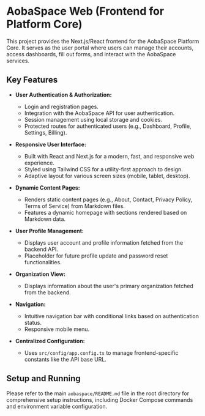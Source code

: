 # AobaSpace Web (Frontend for Platform Core)

This project provides the Next.js/React frontend for the AobaSpace Platform Core. It serves as the user portal where users can manage their accounts, access dashboards, fill out forms, and interact with the AobaSpace services.

## Key Features

* **User Authentication & Authorization:**
    * Login and registration pages.
    * Integration with the AobaSpace API for user authentication.
    * Session management using local storage and cookies.
    * Protected routes for authenticated users (e.g., Dashboard, Profile, Settings, Billing).

* **Responsive User Interface:**
    * Built with React and Next.js for a modern, fast, and responsive web experience.
    * Styled using Tailwind CSS for a utility-first approach to design.
    * Adaptive layout for various screen sizes (mobile, tablet, desktop).

* **Dynamic Content Pages:**
    * Renders static content pages (e.g., About, Contact, Privacy Policy, Terms of Service) from Markdown files.
    * Features a dynamic homepage with sections rendered based on Markdown data.

* **User Profile Management:**
    * Displays user account and profile information fetched from the backend API.
    * Placeholder for future profile update and password reset functionalities.

* **Organization View:**
    * Displays information about the user's primary organization fetched from the backend.

* **Navigation:**
    * Intuitive navigation bar with conditional links based on authentication status.
    * Responsive mobile menu.

* **Centralized Configuration:**
    * Uses `src/config/app.config.ts` to manage frontend-specific constants like the API base URL.

## Setup and Running

Please refer to the main `aobaspace/README.md` file in the root directory for comprehensive setup instructions, including Docker Compose commands and environment variable configuration.